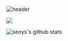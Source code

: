 ![header](https://capsule-render.vercel.app/api?type=Waving&color=auto&height=200&section=header&text=seo.y.s&fontSize=50)

<img src="https://img.shields.io/badge/Python-3776AB?style=flat-square&logo=Python&logoColor=white"/>

![seoys's github stats](https://github-readme-stats.vercel.app/api?username=seoys&show_icons=true)
